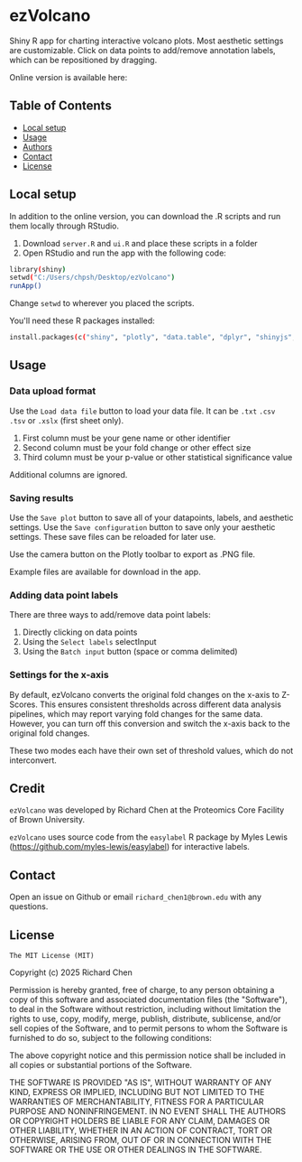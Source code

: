 # ezVolcano
Shiny R app for charting interactive volcano plots. Most aesthetic settings are customizable. Click on data points to add/remove annotation labels, which can be repositioned by dragging.

Online version is available here: 

## Table of Contents
- [Local setup](#local-setup)
- [Usage](#usage)
- [Authors](#authors)
- [Contact](#contact)
- [License](#license)

## Local setup
In addition to the online version, you can download the .R scripts and run them locally through RStudio. 

1. Download `server.R` and `ui.R` and place these scripts in a folder
2. Open RStudio and run the app with the following code:

```bash
library(shiny)
setwd("C:/Users/chpsh/Desktop/ezVolcano")
runApp()
```
Change `setwd` to wherever you placed the scripts.

You'll need these R packages installed:

```bash
install.packages(c("shiny", "plotly", "data.table", "dplyr", "shinyjs", "readxl"))
```

## Usage

### Data upload format
Use the `Load data file` button to load your data file. It can be `.txt` `.csv` `.tsv` or `.xslx` (first sheet only).

1. First column must be your gene name or other identifier
2. Second column must be your fold change or other effect size
3. Third column must be your p-value or other statistical significance value

Additional columns are ignored.

### Saving results
Use the `Save plot` button to save all of your datapoints, labels, and aesthetic settings. 
Use the `Save configuration` button to save only your aesthetic settings. 
These save files can be reloaded for later use.

Use the camera button on the Plotly toolbar to export as .PNG file.

Example files are available for download in the app.

### Adding data point labels
There are three ways to add/remove data point labels:

1. Directly clicking on data points
2. Using the `Select labels` selectInput
3. Using the `Batch input` button (space or comma delimited)

### Settings for the x-axis
By default, ezVolcano converts the original fold changes on the x-axis to Z-Scores. This ensures consistent thresholds across different data analysis pipelines, which may report varying fold changes for the same data. However, you can turn off this conversion and switch the x-axis back to the original fold changes.

These two modes each have their own set of threshold values, which do not interconvert. 

## Credit
`ezVolcano` was developed by Richard Chen at the Proteomics Core Facility of Brown University.

`ezVolcano` uses source code from the `easylabel` R package by Myles Lewis (https://github.com/myles-lewis/easylabel) for interactive labels.

## Contact
Open an issue on Github or email `richard_chen1@brown.edu` with any questions.

## License
`The MIT License (MIT)`

Copyright (c) 2025 Richard Chen

Permission is hereby granted, free of charge, to any person obtaining a copy of this software and associated documentation files (the "Software"), to deal in the Software without restriction, including without limitation the rights to use, copy, modify, merge, publish, distribute, sublicense, and/or sell copies of the Software, and to permit persons to whom the Software is furnished to do so, subject to the following conditions:

The above copyright notice and this permission notice shall be included in all copies or substantial portions of the Software.

THE SOFTWARE IS PROVIDED "AS IS", WITHOUT WARRANTY OF ANY KIND, EXPRESS OR IMPLIED, INCLUDING BUT NOT LIMITED TO THE WARRANTIES OF MERCHANTABILITY, FITNESS FOR A PARTICULAR PURPOSE AND NONINFRINGEMENT. IN NO EVENT SHALL THE AUTHORS OR COPYRIGHT HOLDERS BE LIABLE FOR ANY CLAIM, DAMAGES OR OTHER LIABILITY, WHETHER IN AN ACTION OF CONTRACT, TORT OR OTHERWISE, ARISING FROM, OUT OF OR IN CONNECTION WITH THE SOFTWARE OR THE USE OR OTHER DEALINGS IN THE SOFTWARE.

